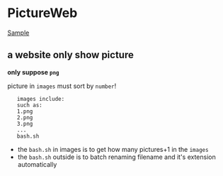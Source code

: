 # PictureWeb
[Sample](http://p.c76d.xyz/random/)  
## a website only show picture

 **only suppose `png`**
 
 picture in `images` must sort by `number`!  
 ```
    images include:  
    such as:  
    1.png  
    2.png  
    3.png  
    ...  
    bash.sh
 ```  
- the `bash.sh` in images is to get how many pictures+1 in the `images`
- the `bash.sh` outside is to batch renaming filename and it's extension automatically
